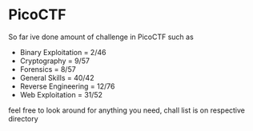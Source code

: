 # PicoCTF

So far ive done amount of challenge in PicoCTF such as
- Binary Exploitation = 2/46
- Cryptography = 9/57
- Forensics = 8/57
- General Skills = 40/42
- Reverse Engineering = 12/76
- Web Exploitation = 31/52

feel free to look around for anything you need, chall list is on respective directory
